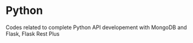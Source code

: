 # Python
Codes related to complete Python API developement with MongoDB and Flask, Flask Rest Plus

